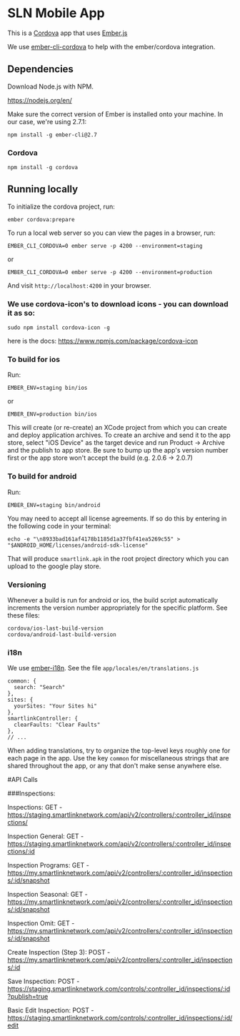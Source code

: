 # SLN Mobile App

This is a [Cordova](https://cordova.apache.org/) app that uses [Ember.js](http://emberjs.com/)

We use [ember-cli-cordova](https://github.com/poetic/ember-cli-cordova) to help with the ember/cordova integration.

## Dependencies

Download Node.js with NPM. 

https://nodejs.org/en/

Make sure the correct version of Ember is installed onto your machine. In our case, we're using 2.7.1:

    npm install -g ember-cli@2.7

### Cordova

    npm install -g cordova

## Running locally

To initialize the cordova project, run:

    ember cordova:prepare

To run a local web server so you can view the pages in a browser, run:

    EMBER_CLI_CORDOVA=0 ember serve -p 4200 --environment=staging

or 

    EMBER_CLI_CORDOVA=0 ember serve -p 4200 --environment=production

And visit `http://localhost:4200` in your browser.

### We use cordova-icon's to download icons - you can download it as so:

    sudo npm install cordova-icon -g

here is the docs: https://www.npmjs.com/package/cordova-icon

### To build for ios

Run:

    EMBER_ENV=staging bin/ios
 
or 

    EMBER_ENV=production bin/ios

This will create (or re-create) an XCode project from which you can create and deploy application archives.  To create an archive and send it to the app store, select "iOS Device" as the target device and run Product -> Archive and the publish to app store.  Be sure to bump up the app's version number first or the app store won't accept the build (e.g. 2.0.6 -> 2.0.7)


### To build for android

Run:

    EMBER_ENV=staging bin/android

You may need to accept all license agreements. If so do this by entering in the following code in your terminal:

    echo -e "\n8933bad161af4178b1185d1a37fbf41ea5269c55" > "$ANDROID_HOME/licenses/android-sdk-license"

That will produce `smartlink.apk` in the root project directory which you can upload to the google play store.

### Versioning

Whenever a build is run for android or ios, the build script automatically increments the version number appropriately for the specific platform. See these files:

    cordova/ios-last-build-version
    cordova/android-last-build-version


### i18n

We use [ember-i18n](https://github.com/jamesarosen/ember-i18n). See the file `app/locales/en/translations.js`

    common: {
      search: "Search"
    },
    sites: {
      yourSites: "Your Sites hi"
    },
    smartlinkController: {
      clearFaults: "Clear Faults"
    },
    // ...

When adding translations, try to organize the top-level keys roughly one for each page in the app. Use the key `common` for miscellaneous strings that are shared throughout the app, or any that don't make sense anywhere else.


#API Calls

###Inspections:

Inspections:
GET - https://staging.smartlinknetwork.com/api/v2/controllers/:controller_id/inspections/

Inspection General:
GET - https://staging.smartlinknetwork.com/api/v2/controllers/:controller_id/inspections/:id

Inspection Programs: 
GET - https://my.smartlinknetwork.com/api/v2/controllers/:controller_id/inspections/:id/snapshot

Inspection Seasonal:
GET - https://my.smartlinknetwork.com/api/v2/controllers/:controller_id/inspections/:id/snapshot

Inspection Omit:
GET - https://my.smartlinknetwork.com/api/v2/controllers/:controller_id/inspections/:id/snapshot

Create Inspection (Step 3):
POST - https://my.smartlinknetwork.com/api/v2/controllers/:controller_id/inspections/:id

Save Inspection: 
POST - https://staging.smartlinknetwork.com/controls/:controller_id/inspections/:id?publish=true

Basic Edit Inspection:
POST - https://staging.smartlinknetwork.com/controls/:controller_id/inspections/:id/edit